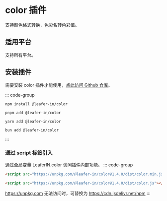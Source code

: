 # color 插件

支持颜色格式转换，色彩名转色彩值。

## 适用平台

支持所有平台。

## 安装插件

需要安装 color 插件才能使用，[点此访问 Github 仓库](https://github.com/leaferjs/leafer-in/tree/main/packages/color)。

::: code-group

```sh[npm]
npm install @leafer-in/color
```

```sh[pnpm]
pnpm add @leafer-in/color
```

```sh[yarn]
yarn add @leafer-in/color
```

```sh[bun]
bun add @leafer-in/color
```

:::

### 通过 script 标签引入

通过全局变量 LeaferIN.color 访问插件内部功能。
::: code-group

```html [color.min]
<script src="https://unpkg.com/@leafer-in/color@1.4.0/dist/color.min.js"></script>
```

```html [color]
<script src="https://unpkg.com/@leafer-in/color@1.4.0/dist/color.js"></script>
```

https://unpkg.com 无法访问时，可替换为 https://cdn.jsdelivr.net/npm
:::
